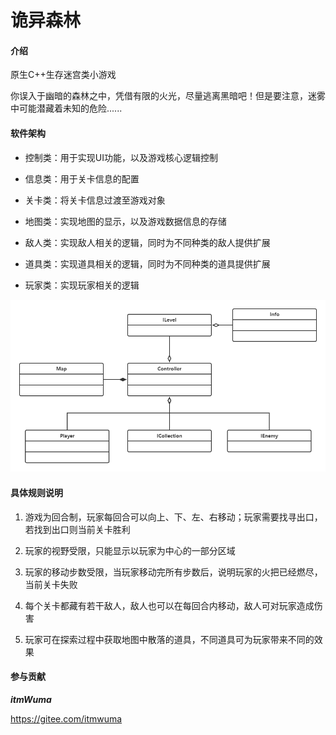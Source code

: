 # 诡异森林

#### 介绍
原生C++生存迷宫类小游戏

你误入于幽暗的森林之中，凭借有限的火光，尽量逃离黑暗吧！但是要注意，迷雾中可能潜藏着未知的危险......



#### 软件架构

- 控制类：用于实现UI功能，以及游戏核心逻辑控制

- 信息类：用于关卡信息的配置

- 关卡类：将关卡信息过渡至游戏对象

- 地图类：实现地图的显示，以及游戏数据信息的存储

- 敌人类：实现敌人相关的逻辑，同时为不同种类的敌人提供扩展

- 道具类：实现道具相关的逻辑，同时为不同种类的道具提供扩展

- 玩家类：实现玩家相关的逻辑

![uml](./img/uml.png)

#### 具体规则说明

1. 游戏为回合制，玩家每回合可以向上、下、左、右移动；玩家需要找寻出口，若找到出口则当前关卡胜利

2. 玩家的视野受限，只能显示以玩家为中心的一部分区域

3. 玩家的移动步数受限，当玩家移动完所有步数后，说明玩家的火把已经燃尽，当前关卡失败

4. 每个关卡都藏有若干敌人，敌人也可以在每回合内移动，敌人可对玩家造成伤害

5. 玩家可在探索过程中获取地图中散落的道具，不同道具可为玩家带来不同的效果

#### 参与贡献

***itmWuma***

https://gitee.com/itmwuma